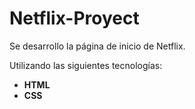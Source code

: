 # Netflix-Proyect
Se desarrollo la página de inicio de Netflix.

Utilizando las siguientes tecnologías:
- **HTML**
- **CSS**
